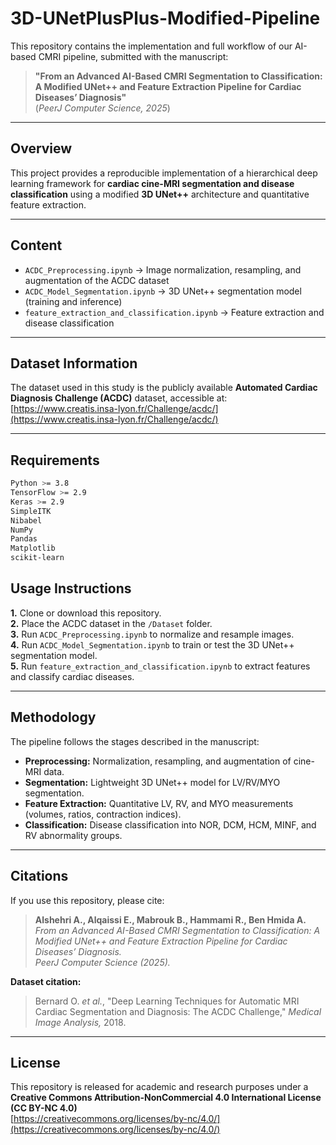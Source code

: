 # 3D-UNetPlusPlus-Modified-Pipeline

This repository contains the implementation and full workflow of our AI-based CMRI pipeline, submitted with the manuscript:

> **"From an Advanced AI-Based CMRI Segmentation to Classification: A Modified UNet++ and Feature Extraction Pipeline for Cardiac Diseases’ Diagnosis"**  
> (*PeerJ Computer Science, 2025*)

---

##  Overview
This project provides a reproducible implementation of a hierarchical deep learning framework for **cardiac cine-MRI segmentation and disease classification** using a modified **3D UNet++** architecture and quantitative feature extraction.

---

##  Content
- `ACDC_Preprocessing.ipynb` → Image normalization, resampling, and augmentation of the ACDC dataset  
- `ACDC_Model_Segmentation.ipynb` → 3D UNet++ segmentation model (training and inference)  
- `feature_extraction_and_classification.ipynb` → Feature extraction and disease classification  

---

##  Dataset Information
The dataset used in this study is the publicly available **Automated Cardiac Diagnosis Challenge (ACDC)** dataset, accessible at:  
 [https://www.creatis.insa-lyon.fr/Challenge/acdc/](https://www.creatis.insa-lyon.fr/Challenge/acdc/)

---

##  Requirements
```bash
Python >= 3.8  
TensorFlow >= 2.9  
Keras >= 2.9  
SimpleITK  
Nibabel  
NumPy  
Pandas  
Matplotlib  
scikit-learn  

```


## **Usage Instructions**

**1.** Clone or download this repository.  
**2.** Place the ACDC dataset in the `/Dataset` folder.  
**3.** Run `ACDC_Preprocessing.ipynb` to normalize and resample images.  
**4.** Run `ACDC_Model_Segmentation.ipynb` to train or test the 3D UNet++ segmentation model.  
**5.** Run `feature_extraction_and_classification.ipynb` to extract features and classify cardiac diseases.  

---

## **Methodology**

The pipeline follows the stages described in the manuscript:

- **Preprocessing:** Normalization, resampling, and augmentation of cine-MRI data.  
- **Segmentation:** Lightweight 3D UNet++ model for LV/RV/MYO segmentation.  
- **Feature Extraction:** Quantitative LV, RV, and MYO measurements (volumes, ratios, contraction indices).  
- **Classification:** Disease classification into NOR, DCM, HCM, MINF, and RV abnormality groups.  

---

## **Citations**

If you use this repository, please cite:  

> **Alshehri A., Alqaissi E., Mabrouk B., Hammami R., Ben Hmida A.**  
> *From an Advanced AI-Based CMRI Segmentation to Classification: A Modified UNet++ and Feature Extraction Pipeline for Cardiac Diseases’ Diagnosis.*  
> *PeerJ Computer Science (2025).*  

**Dataset citation:**  
> Bernard O. *et al.*, "Deep Learning Techniques for Automatic MRI Cardiac Segmentation and Diagnosis: The ACDC Challenge," *Medical Image Analysis,* 2018.  

---

## **License**

This repository is released for academic and research purposes under a  
**Creative Commons Attribution-NonCommercial 4.0 International License (CC BY-NC 4.0)**  
 [https://creativecommons.org/licenses/by-nc/4.0/](https://creativecommons.org/licenses/by-nc/4.0/)

